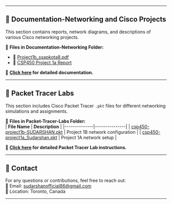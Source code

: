 
---

## 📜 **Documentation-Networking and Cisco Projects**  
This section contains reports, network diagrams, and descriptions of various Cisco networking projects.

📌 **Files in Documentation-Networking Folder:**  
- 📄 [Project1b_ssapkota8.pdf](https://github.com/ssapkota8/Cisco-Networking-Projects/blob/main/Documentation-Networking%20and%20Cisco%20Projects/Project1b_ssapkota8.pdf) 
- 📄 [CSP450 Project 1a Report](https://github.com/ssapkota8/Cisco-Networking-Projects/blob/main/Documentation-Networking%20and%20Cisco%20Projects/ssapkota8_CSP450_Project1a.pdf)  

🔗 **[Click here](https://github.com/ssapkota8/Cisco-Networking-Projects/blob/main/Documentation-Networking%20and%20Cisco%20Projects/README.md) for detailed documentation.**

---

## 🔌 **Packet Tracer Labs**  
This section includes Cisco Packet Tracer `.pkt` files for different networking simulations and assignments.

📌 **Files in Packet-Tracer-Labs Folder:**  
| **File Name** | **Description** |
|--------------|---------------|
| [csp450-project1b-SUDARSHAN.pkt](Packet-Tracer-Labs/csp450-project1b-SUDARSHAN.pkt) | Project 1B network configuration |
| [csp450-project1a_Sudarshan.pkt](Packet-Tracer-Labs/csp450-project_1a_Sudarshan.pkt) | Project 1A network setup |

🔗 **[Click here](Packet-Tracer-Labs/README.md) for detailed Packet Tracer Lab instructions.**

---

## 📧 **Contact**  
For any questions or contributions, feel free to reach out:  
📩 Email: [sudarshanofficial86@gmail.com](mailto:sudarshanofficial86@gmail.com)  
📍 Location: Toronto, Canada  

---
